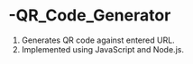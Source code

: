 # -QR_Code_Generator
1. Generates QR code against entered URL.
2. Implemented using JavaScript and Node.js.
